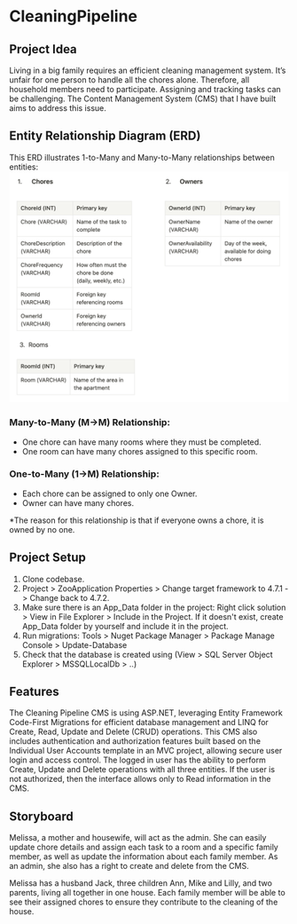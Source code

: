 # CleaningPipeline
## Project Idea
Living in a big family requires an efficient cleaning management system. It’s unfair for one person to handle all the chores alone. Therefore, all household members need to participate. Assigning and tracking tasks can be challenging. The Content Management System (CMS) that I have built aims to address this issue.

## Entity Relationship Diagram (ERD)
This ERD illustrates 1-to-Many and Many-to-Many relationships between entities:
<img src="./erd.png" alt="database design" width="600"/>

### Many-to-Many (M→M) Relationship:
- One chore can have many rooms where they must be completed. 
- One room can have many chores assigned to this specific room.

### One-to-Many (1→M) Relationship:
- Each chore can be assigned to only one Owner. 
- Owner can have many chores.

*The reason for this relationship is that if everyone owns a chore, it is owned by no one.

## Project Setup
1. Clone codebase.
2. Project > ZooApplication Properties > Change target framework to 4.7.1 -> Change back to 4.7.2.
3. Make sure there is an App_Data folder in the project: Right click solution > View in File Explorer > Include in the Project. If it doesn't exist, create App_Data folder by yourself and include it in the project.
4. Run migrations: Tools > Nuget Package Manager > Package Manage Console > Update-Database
5. Check that the database is created using (View > SQL Server Object Explorer > MSSQLLocalDb > ..)

## Features
The Cleaning Pipeline CMS is using ASP.NET, leveraging Entity Framework Code-First Migrations for efficient database management and LINQ for Create, Read, Update and Delete (CRUD) operations. This CMS also includes authentication and authorization features built based on the Individual User Accounts template in an MVC project, allowing secure user login and access control. The logged in user has the ability to perform Create, Update and Delete operations with all three entities. If the user is not authorized, then the interface allows only to Read information in the CMS.

## Storyboard
Melissa, a mother and housewife, will act as the admin. She can easily update chore details and assign each task to a room and a specific family member, as well as update the information about each family member. As an admin, she also has a right to create and delete from the CMS. 

Melissa has a husband Jack, three children Ann, Mike and Lilly, and two parents, living all together in one house. Each family member will be able to see their assigned chores to ensure they contribute to the cleaning of the house.
